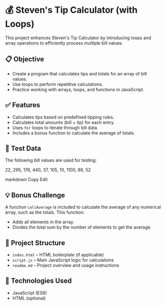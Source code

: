 # 💰 Steven's Tip Calculator (with Loops)

This project enhances Steven's Tip Calculator by introducing loops and array operations to efficiently process multiple bill values.

## 📋 Objective

- Create a program that calculates tips and totals for an array of bill values.
- Use loops to perform repetitive calculations.
- Practice working with arrays, loops, and functions in JavaScript.

## ✅ Features

- Calculates tips based on predefined tipping rules.
- Calculates total amounts (bill + tip) for each entry.
- Uses `for` loops to iterate through bill data.
- Includes a bonus function to calculate the average of totals.

## 🧪 Test Data

The following bill values are used for testing:

22, 295, 176, 440, 37, 105, 10, 1100, 86, 52

markdown
Copy
Edit

## 💡 Bonus Challenge

A function `calcAverage` is included to calculate the average of any numerical array, such as the totals. This function:

- Adds all elements in the array.
- Divides the total sum by the number of elements to get the average.

## 📁 Project Structure

- `index.html` – HTML boilerplate (if applicable)
- `script.js` – Main JavaScript logic for calculations
- `readme.md` – Project overview and usage instructions

## 🚀 Technologies Used

- JavaScript (ES6)
- HTML (optional)
